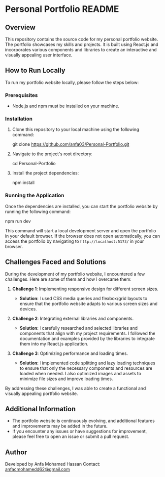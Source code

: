 # Personal Portfolio README

## Overview
This repository contains the source code for my personal portfolio website. The portfolio showcases my skills and projects. It is built using React.js and incorporates various components and libraries to create an interactive and visually appealing user interface.

## How to Run Locally
To run my portfolio website locally, please follow the steps below:

### Prerequisites
- Node.js and npm must be installed on your machine.

### Installation
1. Clone this repository to your local machine using the following command:
   
   git clone <https://github.com/anfa03/Personal-Portfolio.git>
   

2. Navigate to the project's root directory:
   
   cd Personal-Portfolio
   

3. Install the project dependencies:
   
   npm install
   

### Running the Application
Once the dependencies are installed, you can start the portfolio website by running the following command:

npm run dev

This command will start a local development server and open the portfolio in your default browser. If the browser does not open automatically, you can access the portfolio by navigating to `http://localhost:5173/` in your browser.

## Challenges Faced and Solutions
During the development of my portfolio website, I encountered a few challenges. Here are some of them and how I overcame them:

1. **Challenge 1**: Implementing responsive design for different screen sizes.
   - **Solution**: I used CSS media queries and flexbox/grid layouts to ensure that the portfolio website adapts to various screen sizes and devices.

2. **Challenge 2**: Integrating external libraries and components.
   - **Solution**: I carefully researched and selected libraries and components that align with my project requirements. I followed the documentation and examples provided by the libraries to integrate them into my React.js application.

3. **Challenge 3**: Optimizing performance and loading times.
   - **Solution**: I implemented code splitting and lazy loading techniques to ensure that only the necessary components and resources are loaded when needed. I also optimized images and assets to minimize file sizes and improve loading times.

By addressing these challenges, I was able to create a functional and visually appealing portfolio website.

## Additional Information
- The portfolio website is continuously evolving, and additional features and improvements may be added in the future.
- If you encounter any issues or have suggestions for improvement, please feel free to open an issue or submit a pull request.


## Author
Developed by Anfa Mohamed Hassan 
Contact: anfacmohamedd62@gmail.com
